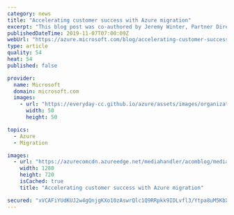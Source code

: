 ```yaml
---
category: news
title: "Accelerating customer success with Azure migration"
excerpt: "This blog post was co-authored by Jeremy Winter, Partner Director and Tanuj Bansal, Senior Director for Microsoft Azure.\r\n\r\nAt last year's Microsoft Ignite 2018, we shared best practices on how to move to the cloud and why Azure is the best destination for all your apps, data, and infrastructure. Since"
publishedDateTime: 2019-11-07T07:00:09Z
webUrl: "https://azure.microsoft.com/blog/accelerating-customer-success-with-azure-migration/"
type: article
quality: 54
heat: 54
published: false

provider:
  name: Microsoft
  domain: microsoft.com
  images:
    - url: "https://everyday-cc.github.io/azure/assets/images/organizations/microsoft.com-50x50.jpg"
      width: 50
      height: 50

topics:
  - Azure
  - Migration

images:
  - url: "https://azurecomcdn.azureedge.net/mediahandler/acomblog/media/Default/blog/c07dd130-775c-4091-a648-dd290c678f17.jpg"
    width: 1280
    height: 720
    isCached: true
    title: "Accelerating customer success with Azure migration"

secured: "xVCAFiYUdKUJ2w4gQnjgKXo10zAswrQlc1Q9RRpkk9IDLvfl3/Ytpa8uM5KbXdCyudCqOaNtcN++bjRgbFK3is0P0d+Za3O7raL8g9cj2431UIfhRiAw1GguOp106v5dTtsQmUT3jk4MJuonh4drFK1YXCv+p+js2ANPhg/VmcgEJM9hYY0ebMg7UPz7vOpvWNLpTlvhE1t1FW+qabmIbilG8HREsXtLaE6uMOMqb5ZIZw7vnujL9ScpsU8q+ZKIicFNcqVpPXGNRXfBQigQuBb57z5xLjVy1a/QeD2+e0/J4wy+Y8QzIUkgPmOHnfWBLxEwzuHJI6/W6EiH+8C6/Q==;XrqSQjIwjEct1NFEet50wQ=="
---
```


